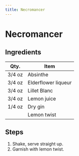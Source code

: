 ```yaml
---
title: Necromancer
---
```


# Necromancer

## Ingredients

| Qty.   | Item                |
| ------ | ------------------- |
| 3/4 oz | Absinthe            |
| 3/4 oz | Elderflower liqueur |
| 3/4 oz | Lillet Blanc        |
| 3/4 oz | Lemon juice         |
| 1/4 oz | Dry gin             |
|        | Lemon twist         |

## Steps

1. Shake, serve straight up.
1. Garnish with lemon twist.
